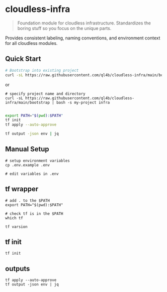 # cloudless-infra

> Foundation module for cloudless infrastructure. Standardizes the boring stuff so you focus on the unique parts.

Provides consistent labeling, naming conventions, and environment context for all cloudless modules.

## Quick Start

```bash
# Bootstrap into existing project
curl -sL https://raw.githubusercontent.com/ql4b/cloudless-infra/main/bootstrap | bash
```

or 

```
# specify project name and directory
curl -sL https://raw.githubusercontent.com/ql4b/cloudless-infra/main/bootstrap | bash -s my-project infra
```

```bash

export PATH="$(pwd):$PATH"
tf init 
tf apply --auto-approve

tf output -json env | jq 

```

## Manual Setup 

```
# setup environment variables
cp .env.example .env

# edit variables in .env

```

## tf wrapper

```
# add . to the $PATH
export PATH="$(pwd):$PATH"

# check tf is in the $PATH
which tf

tf varsion

```

## tf init 

```
tf init
```

## outputs

```
tf apply --auto-approve
tf output -json env | jq 

```
